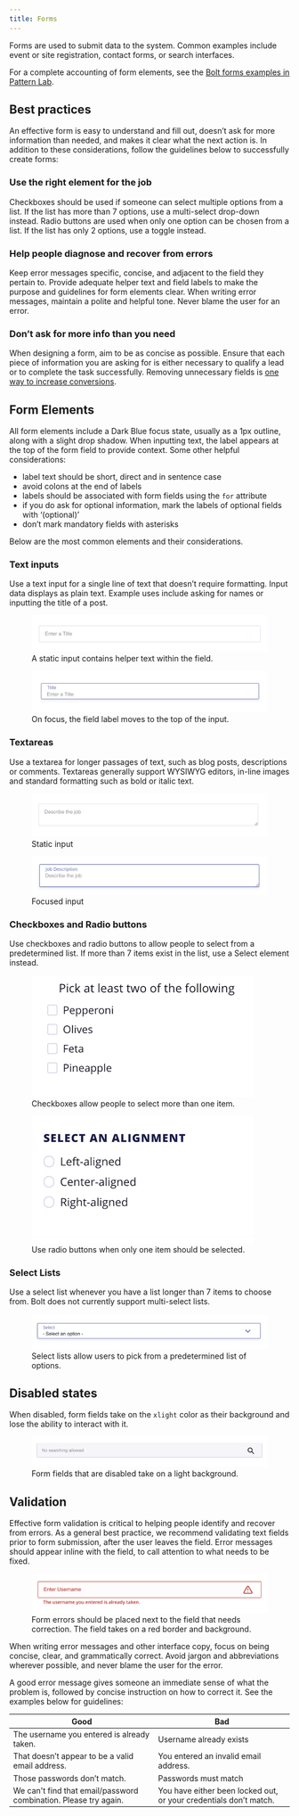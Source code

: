 ```yaml
---
title: Forms
---
```


Forms are used to submit data to the system. Common examples include event or site registration, contact forms, or search interfaces. 

For a complete accounting of form elements, see the [Bolt forms examples in Pattern Lab](/pattern-lab/?p=viewall-components-form). 

## Best practices

An effective form is easy to understand and fill out, doesn’t ask for more information than needed, and makes it clear what the next action is. In addition to these considerations, follow the guidelines below to successfully create forms:

### Use the right element for the job

Checkboxes should be used if someone can select multiple options from a list. If the list has more than 7 options, use a multi-select drop-down instead. Radio buttons are used when only one option can be chosen from a list. If the list has only 2 options, use a toggle instead. 

### Help people diagnose and recover from errors

Keep error messages specific, concise, and adjacent to the field they pertain to. Provide adequate helper text and field labels to make the purpose and guidelines for form elements clear. When writing error messages, maintain a polite and helpful tone. Never blame the user for an error.

### Don’t ask for more info than you need

When designing a form, aim to be as concise as possible. Ensure that each piece of information you are asking for is either necessary to qualify a lead or to complete the task successfully. Removing unnecessary fields is [one way to increase conversions](https://conversionxl.com/blog/reduce-form-fields/). 

## Form Elements

All form elements include a Dark Blue focus state, usually as a 1px outline, along with a slight drop shadow. When inputting text, the label appears at the top of the form field to provide context. Some other helpful considerations: 

- label text should be short, direct and in sentence case
- avoid colons at the end of labels
- labels should be associated with form fields using the `for` attribute
- if you do ask for optional information, mark the labels of optional fields with ‘(optional)’
- don’t mark mandatory fields with asterisks

Below are the most common elements and their considerations.

### Text inputs

Use a text input for a single line of text that doesn’t require formatting. Input data displays as plain text. Example uses include asking for names or inputting the title of a post.

<figure>
<img src="../../../images/forms-text-input-static.png" />
<figcaption>A static input contains helper text within the field.</figcaption>
</figure>

<figure>
<img src="../../../images/forms-text-input-focus.png" />
<figcaption>On focus, the field label moves to the top of the input.</figcaption>
</figure>

### Textareas

Use a textarea for longer passages of text, such as blog posts, descriptions or comments. Textareas generally support WYSIWYG editors, in-line images and standard formatting such as bold or italic text.

<figure>
<img src="../../../images/forms-textarea-static.png" />
<figcaption>Static input</figcaption>
</figure>

<figure>
<img src="../../../images/forms-textarea-focused.png" />
<figcaption>Focused input</figcaption>
</figure>

### Checkboxes and Radio buttons

Use checkboxes and radio buttons to allow people to select from a predetermined list. If more than 7 items exist in the list, use a Select element instead. 

<figure><img src="../../../images/forms-checkbox.png" /><figcaption>Checkboxes allow people to select more than one item.</figcaption></figure><figure><img src="../../../images/forms-radio.png" /><figcaption>Use radio buttons when only one item should be selected.</figcaption></figure>

### Select Lists

Use a select list whenever you have a list longer than 7 items to choose from. Bolt does not currently support multi-select lists.

<figure>
<img src="../../../images/forms-select.png" />
<figcaption>Select lists allow users to pick from a predetermined list of options.</figcaption>
</figure>

## Disabled states

When disabled, form fields take on the `xlight` color as their background and lose the ability to interact with it.

<figure>
<img src="../../../images/forms_text-disabled.png" />
<figcaption>Form fields that are disabled take on a light background.</figcaption>
</figure>

## Validation

Effective form validation is critical to helping people identify and recover from errors. As a general best practice, we recommend validating text fields prior to form submission, after the user leaves the field. Error messages should appear inline with the field, to call attention to what needs to be fixed.

<figure>
<img src="../../../images/forms-text-input-error.png" />
<figcaption>Form errors should be placed next to the field that needs correction. The field takes on a red border and background.</figcaption>
</figure>

When writing error messages and other interface copy, focus on being concise, clear, and grammatically correct. Avoid jargon and abbreviations wherever possible, and never blame the user for the error. 

A good error message gives someone an immediate sense of what the problem is, followed by concise instruction on how to correct it. See the examples below for guidelines: 

| **Good**                                                         | **Bad**                                                           |
| ---------------------------------------------------------------- | ----------------------------------------------------------------- |
| The username you entered is already taken.                       | Username already exists                                           |
| That doesn’t appear to be a valid email address.                 | You entered an invalid email address.                             |
| Those passwords don’t match.                                     | Passwords must match                                              |
| We can't find that email/password combination. Please try again. | You have either been locked out, or your credentials don’t match. |


